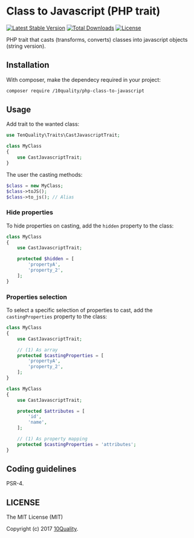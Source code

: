 # Class to Javascript (PHP trait)

[![Latest Stable Version](https://poser.pugx.org//10quality/php-class-to-javascript/v/stable)](https://packagist.org/packages//10quality/php-class-to-javascript)
[![Total Downloads](https://poser.pugx.org//10quality/php-class-to-javascript/downloads)](https://packagist.org/packages//10quality/php-class-to-javascript)
[![License](https://poser.pugx.org//10quality/php-class-to-javascript/license)](https://packagist.org/packages//10quality/php-class-to-javascript)

PHP trait that casts (transforms, converts) classes into javascript objects (string version).

## Installation

With composer, make the dependecy required in your project:
```bash
composer require /10quality/php-class-to-javascript
```

## Usage

Add trait to the wanted class:
```php
use TenQuality\Traits\CastJavascriptTrait;

class MyClass
{
    use CastJavascriptTrait;
}
```

The user the casting methods:
```php
$class = new MyClass;
$class->toJS();
$class->to_js(); // Alias
```

### Hide properties

To hide properties on casting, add the `hidden` property to the class:
```php
class MyClass
{
    use CastJavascriptTrait;

    protected $hidden = [
        'propertyA',
        'property_2',
    ];
}
```

### Properties selection

To select a specific selection of properties to cast, add the `castingProperties` property to the class:
```php
class MyClass
{
    use CastJavascriptTrait;

    // (1) As array
    protected $castingProperties = [
        'propertyA',
        'property_2',
    ];
}
```

```php
class MyClass
{
    use CastJavascriptTrait;

    protected $attributes = [
        'id',
        'name',
    ];

    // (1) As property mapping
    protected $castingProperties = 'attributes';
}
```

## Coding guidelines

PSR-4.

## LICENSE

The MIT License (MIT)

Copyright (c) 2017 [10Quality](http://www.10quality.com).
